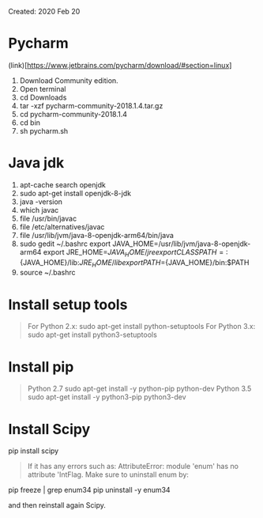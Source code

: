 
Created: 2020 Feb 20

# Pycharm

(link)[https://www.jetbrains.com/pycharm/download/#section=linux]

1. Download Community edition.
2. Open terminal
3. cd Downloads
4. tar -xzf pycharm-community-2018.1.4.tar.gz
5. cd pycharm-community-2018.1.4
6. cd bin
7. sh pycharm.sh

# Java jdk

  1. apt-cache search openjdk 
  2. sudo apt-get install openjdk-8-jdk 
  3. java -version 
  4. which javac 
  5. file /usr/bin/javac 
  6. file /etc/alternatives/javac 
  7. file /usr/lib/jvm/java-8-openjdk-arm64/bin/java
  8. sudo gedit ~/.bashrc
    export JAVA_HOME=/usr/lib/jvm/java-8-openjdk-arm64
    export JRE_HOME=${JAVA_HOME}/jre
    export CLASSPATH=:${JAVA_HOME}/lib:${JRE_HOME}/lib
    export PATH=${JAVA_HOME}/bin:$PATH
  9. source ~/.bashrc

# Install setup tools

> For Python 2.x:
  sudo apt-get install python-setuptools
> For Python 3.x:
  sudo apt-get install python3-setuptools

# Install pip

> Python 2.7
  sudo apt-get install -y python-pip python-dev
> Python 3.5
  sudo apt-get install -y python3-pip python3-dev

# Install Scipy 

  pip install scipy
  
> If it has any errors such as: AttributeError: module 'enum' has no attribute 'IntFlag. Make sure to uninstall enum 
  by:
  
  pip freeze | grep enum34
  pip uninstall -y enum34
  
  and then reinstall again Scipy.
